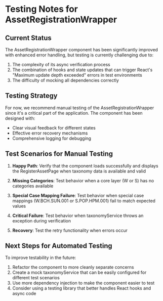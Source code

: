 # Testing Notes for AssetRegistrationWrapper

## Current Status

The AssetRegistrationWrapper component has been significantly improved with enhanced error handling, but testing is currently challenging due to:

1. The complexity of its async verification process
2. The combination of hooks and state updates that can trigger React's "Maximum update depth exceeded" errors in test environments
3. The difficulty of mocking all dependencies correctly

## Testing Strategy

For now, we recommend manual testing of the AssetRegistrationWrapper since it's a critical part of the application. The component has been designed with:

- Clear visual feedback for different states
- Effective error recovery mechanisms
- Comprehensive logging for debugging

## Test Scenarios for Manual Testing

1. **Happy Path**: Verify that the component loads successfully and displays the RegisterAssetPage when taxonomy data is available and valid

2. **Missing Categories**: Test behavior when a core layer (W or S) has no categories available

3. **Special Case Mapping Failure**: Test behavior when special case mappings (W.BCH.SUN.001 or S.POP.HPM.001) fail to match expected values

4. **Critical Failure**: Test behavior when taxonomyService throws an exception during verification

5. **Recovery**: Test the retry functionality when errors occur

## Next Steps for Automated Testing

To improve testability in the future:

1. Refactor the component to more cleanly separate concerns
2. Create a mock taxonomyService that can be easily configured for different test scenarios
3. Use more dependency injection to make the component easier to test
4. Consider using a testing library that better handles React hooks and async code
